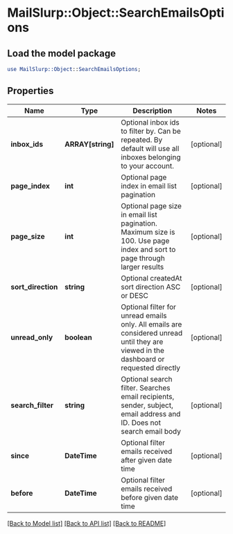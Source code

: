 # MailSlurp::Object::SearchEmailsOptions

## Load the model package
```perl
use MailSlurp::Object::SearchEmailsOptions;
```

## Properties
Name | Type | Description | Notes
------------ | ------------- | ------------- | -------------
**inbox_ids** | **ARRAY[string]** | Optional inbox ids to filter by. Can be repeated. By default will use all inboxes belonging to your account. | [optional] 
**page_index** | **int** | Optional page index in email list pagination | [optional] 
**page_size** | **int** | Optional page size in email list pagination. Maximum size is 100. Use page index and sort to page through larger results | [optional] 
**sort_direction** | **string** | Optional createdAt sort direction ASC or DESC | [optional] 
**unread_only** | **boolean** | Optional filter for unread emails only. All emails are considered unread until they are viewed in the dashboard or requested directly | [optional] 
**search_filter** | **string** | Optional search filter. Searches email recipients, sender, subject, email address and ID. Does not search email body | [optional] 
**since** | **DateTime** | Optional filter emails received after given date time | [optional] 
**before** | **DateTime** | Optional filter emails received before given date time | [optional] 

[[Back to Model list]](../README#documentation-for-models) [[Back to API list]](../README#documentation-for-api-endpoints) [[Back to README]](../README)


